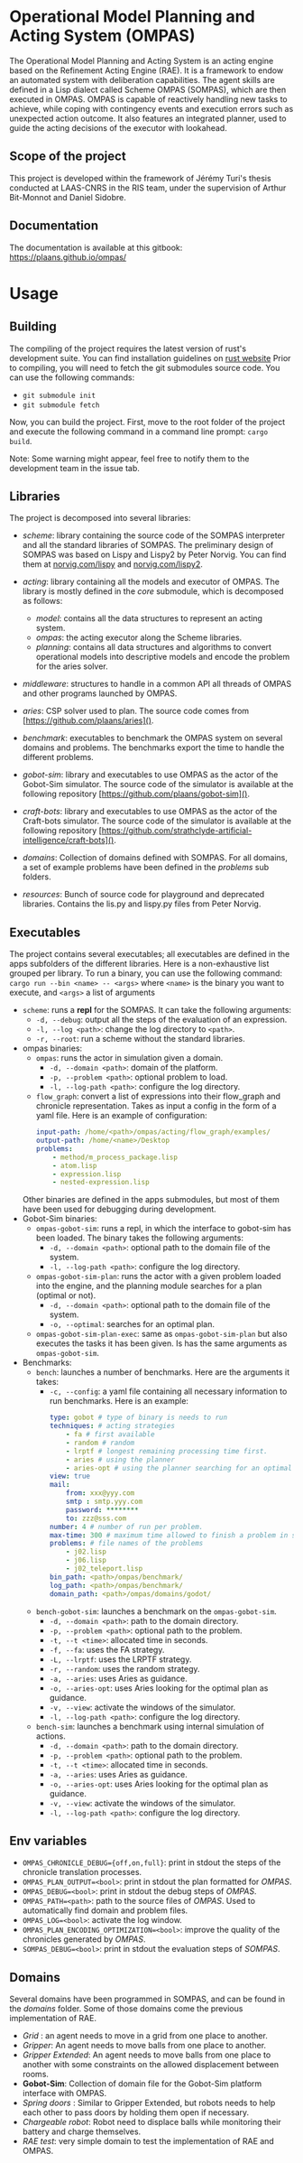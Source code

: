 # Operational Model Planning and Acting System (OMPAS)

The Operational Model Planning and Acting System is an acting engine based on the Refinement Acting Engine (RAE).
It is a framework to endow an automated system with deliberation capabilities.
The agent skills are defined in a Lisp dialect called Scheme OMPAS (SOMPAS), which are then executed in OMPAS.
OMPAS is capable of reactively handling new tasks to achieve, while coping with contingency events and execution errors such as unexpected action outcome.
It also features an integrated planner, used to guide the acting decisions of the executor with lookahead.

## Scope of the project
This project is developed within the framework of Jérémy Turi's thesis conducted at LAAS-CNRS in the RIS team, under the supervision of Arthur Bit-Monnot and Daniel Sidobre. 

## Documentation
The documentation is available at this gitbook: https://plaans.github.io/ompas/

# Usage

## Building

The compiling of the project requires the latest version of rust's development suite.
You can find installation guidelines on [rust website](https://www.rust-lang.org/tools/install)
Prior to compiling, you will need to fetch the git submodules source code. You can use the following commands:
- `git submodule init`
- `git submodule fetch`


Now, you can build the project. First, move to the root folder of the project and execute the following command in a command line prompt: `cargo build`.

Note: Some warning might appear, feel free to notify them to the development team in the issue tab.
## Libraries
The project is decomposed into several libraries:
- *scheme*: library containing the source code of the SOMPAS interpreter and all the standard libraries of SOMPAS. The preliminary design of SOMPAS was based on Lispy and Lispy2 by Peter Norvig. You can find them at [norvig.com/lispy](https://norvig.com/lispy.html) and [norvig.com/lispy2](https://norvig.com/lispy2.html).

- *acting*: library containing all the models and executor of OMPAS.
The library is mostly defined in the *core* submodule, which is decomposed as follows:
    - *model*: contains all the data structures to represent an acting system.
    - *ompas*: the acting executor along the Scheme libraries.
    - *planning*: contains all data structures and algorithms to convert operational models into descriptive models and encode the problem for the aries solver.
- *middleware*: structures to handle in a common API all threads of OMPAS and other programs launched by OMPAS.
- *aries*: CSP solver used to plan. The source code comes from [https://github.com/plaans/aries]().
- *benchmark*: executables to benchmark the OMPAS system on several domains and problems. The benchmarks export the time to handle the different problems.
- *gobot-sim*: library and executables to use OMPAS as the actor of the Gobot-Sim simulator. The source code of the simulator is available at the following repository [https://github.com/plaans/gobot-sim]().
- *craft-bots*: library and executables to use OMPAS as the actor of the Craft-bots simulator. The source code of the simulator is available at the following repository [https://github.com/strathclyde-artificial-intelligence/craft-bots]().
- *domains*: Collection of domains defined with SOMPAS. For all domains, a set of example problems have been defined in the *problems* sub folders.
- *resources*: Bunch of source code for playground and deprecated libraries. Contains the lis.py and lispy.py files from Peter Norvig.

## Executables
The project contains several executables; all executables are defined in the apps subfolders of the different libraries. Here is a non-exhaustive list grouped per library.
To run a binary, you can use the following command: `cargo run --bin <name> -- <args>` where `<name>` is the binary you want to execute, and `<args>` a list of arguments
- `scheme`: runs a **repl** for the SOMPAS. It can take the following arguments:
    - `-d, --debug`: output all the steps of the evaluation of an expression.
    - `-l, --log <path>`: change the log directory to `<path>`.
    - `-r, --root`: run a scheme without the standard libraries.
- ompas binaries:
    - `ompas`: runs the actor in simulation given a domain.
        - `-d, --domain <path>`: domain of the platform.
        - `-p, --problem <path>`: optional problem to load.
        - `-l, --log-path <path>`: configure the log directory.
    - `flow_graph`: convert a list of expressions into their flow_graph and chronicle representation. Takes as input a config in the form of a yaml file.
    Here is an example of configuration:
        ```yaml
        input-path: /home/<path>/ompas/acting/flow_graph/examples/
        output-path: /home/<name>/Desktop
        problems:
            - method/m_process_package.lisp
            - atom.lisp
            - expression.lisp
            - nested-expression.lisp
        ```
    Other binaries are defined in the apps submodules, but most of them have been used for debugging during development.
- Gobot-Sim binaries:
    - `ompas-gobot-sim`: runs a repl, in which the interface to gobot-sim has been loaded. The binary takes the following arguments: 
        - `-d, --domain <path>`: optional path to the domain file of the system.
        - `-l, --log-path <path>`: configure the log directory.
    - `ompas-gobot-sim-plan`: runs the actor with a given problem loaded into the engine, and the planning module searches for a plan (optimal or not).
        - `-d, --domain <path>`: optional path to the domain file of the system.
        - `-o, --optimal`: searches for an optimal plan.
    - `ompas-gobot-sim-plan-exec`: same as `ompas-gobot-sim-plan` but also executes the tasks it has been given. Is has the same arguments as `ompas-gobot-sim`.
- Benchmarks: 
    - `bench`: launches a number of benchmarks. Here are the arguments it takes:
        - `-c, --config`: a yaml file containing all necessary information to run benchmarks. Here is an example:
            ```yaml
            type: gobot # type of binary is needs to run
            techniques: # acting strategies
                - fa # first available
                - random # random
                - lrptf # longest remaining processing time first.
                - aries # using the planner
                - aries-opt # using the planner searching for an optimal plan
            view: true
            mail:
                from: xxx@yyy.com
                smtp : smtp.yyy.com
                password: ********
                to: zzz@sss.com
            number: 4 # number of run per problem.
            max-time: 300 # maximum time allowed to finish a problem in seconds.
            problems: # file names of the problems
                - j02.lisp
                - j06.lisp
                - j02_teleport.lisp
            bin_path: <path>/ompas/benchmark/
            log_path: <path>/ompas/benchmark/
            domain_path: <path>/ompas/domains/godot/
            ```
    - `bench-gobot-sim`: launches a benchmark on the `ompas-gobot-sim`.
        - `-d, --domain <path>`: path to the domain directory. 
        - `-p, --problem <path>`: optional path to the problem.
        - `-t, --t <time>`: allocated time in seconds.
        - `-f, --fa`: uses the FA strategy.
        - `-L, --lrptf`: uses the LRPTF strategy.
        - `-r, --random`: uses the random strategy.
        - `-a, --aries`: uses Aries as guidance.
        - `-o, --aries-opt`: uses Aries looking for the optimal plan as guidance.
        - `-v, --view`: activate the windows of the simulator.
        - `-l, --log-path <path>`: configure the log directory.
    - `bench-sim`: launches a benchmark using internal simulation of actions.
        - `-d, --domain <path>`: path to the domain directory. 
        - `-p, --problem <path>`: optional path to the problem.
        - `-t, --t <time>`: allocated time in seconds.
        - `-a, --aries`: uses Aries as guidance.
        - `-o, --aries-opt`: uses Aries looking for the optimal plan as guidance.
        - `-v, --view`: activate the windows of the simulator.
        - `-l, --log-path <path>`: configure the log directory.


## Env variables
- `OMPAS_CHRONICLE_DEBUG={off,on,full}`: print in stdout the steps of the chronicle translation processes.
- `OMPAS_PLAN_OUTPUT=<bool>`: print in stdout the plan formatted for *OMPAS*.
- `OMPAS_DEBUG=<bool>`: print in stdout the debug steps of *OMPAS*.
- `OMPAS_PATH=<path>`: path to the source files of *OMPAS*. Used to automatically find domain and problem files. 
- `OMPAS_LOG=<bool>`: activate the log window.
- `OMPAS_PLAN_ENCODING_OPTIMIZATION=<bool>`: improve the quality of the chronicles generated by *OMPAS*.
- `SOMPAS_DEBUG=<bool>`: print in stdout the evaluation steps of *SOMPAS*.

## Domains
Several domains have been programmed in SOMPAS, and can be found in the *domains* folder. Some of those domains come the previous implementation of RAE. 
- *Grid* : an agent needs to move in a grid from one place to another.
- *Gripper*: An agent needs to move balls from one place to another.
- *Gripper Extended*: An agent needs to move balls from one place to another with some constraints on the allowed displacement between rooms.
- **Gobot-Sim**: Collection of domain file for the Gobot-Sim platform interface with OMPAS.
- *Spring doors* : Similar to Gripper Extended, but robots needs to help each other to pass doors by holding them open if necessary.
- *Chargeable robot*: Robot need to displace balls while monitoring their battery and charge themselves.
- *RAE test*: very simple domain to test the implementation of RAE and OMPAS.


